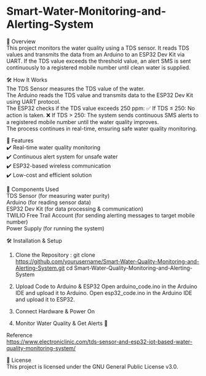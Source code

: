 # Smart-Water-Monitoring-and-Alerting-System

📌 Overview  
This project monitors the water quality using a TDS sensor. It reads TDS values and transmits the data from an Arduino to an ESP32 Dev Kit via UART. If the TDS value exceeds the threshold value, an alert SMS is sent continuously to a registered mobile number until clean water is supplied.

🛠️ How It Works  
The TDS Sensor measures the TDS value of the water.  
The Arduino reads the TDS value and transmits data to the ESP32 Dev Kit using UART protocol.  
The ESP32 checks if the TDS value exceeds 250 ppm:
✅ If TDS ≤ 250: No action is taken.
❌ If TDS > 250: The system sends continuous SMS alerts to a registered mobile number until the water quality improves.  
The process continues in real-time, ensuring safe water quality monitoring.

🚀 Features  
✔️ Real-time water quality monitoring  
✔️ Continuous alert system for unsafe water  
✔️ ESP32-based wireless communication  
✔️ Low-cost and efficient solution

🔧 Components Used  
TDS Sensor (for measuring water purity)  
Arduino (for reading sensor data)  
ESP32 Dev Kit (for data processing & communication)  
TWILIO Free Trail Account (for sending alerting messages to target mobile number)  
Power Supply (for running the system)

🛠️ Installation & Setup
1) Clone the Repository : git clone https://github.com/yourusername/Smart-Water-Quality-Monitoring-and-Alerting-System.git
cd Smart-Water-Quality-Monitoring-and-Alerting-System

2) Upload Code to Arduino & ESP32
Open arduino_code.ino in the Arduino IDE and upload it to Arduino.
Open esp32_code.ino in the Arduino IDE and upload it to ESP32.

3) Connect Hardware & Power On

4) Monitor Water Quality & Get Alerts 🚨

Reference  
https://www.electroniclinic.com/tds-sensor-and-esp32-iot-based-water-quality-monitoring-system/

📜 License  
This project is licensed under the GNU General Public License v3.0.
